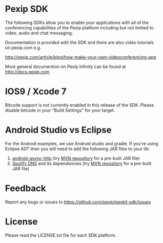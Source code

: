 # Pexip SDK

The following SDKs allow you to enable your applications with all of
the conferencing capabilities of the Pexip platform including but not
limited to video, audio and chat messaging.

Documentation is provided with the SDK and there are also video
tutorials on pexip.com e.g.

http://pexip.com/article/blog/how-make-your-own-videoconferencing-app

More general documention on Pexip Infinity can be found at http://docs.pexip.com

# IOS9 / Xcode 7

Bitcode support is not currently enabled in this release of the SDK.
Please disable bitcode in your "Build Settings" for your target.

# Android Studio vs Eclipse

For the Android examples, we use Android studio and gradle.  If you're
using Eclipse ADT then you will need to add the following JAR files to
your lib:

1. [android-async-http](https://github.com/loopj/android-async-http) (try [MVN repository](http://mvnrepository.com/artifact/com.loopj.android/android-async-http/1.4.9) for a pre-built JAR file)
1. [Spotify DNS](https://github.com/spotify/dns-java) and its dependencies (try [MVN repository](http://mvnrepository.com/artifact/com.spotify/dns/3.0.2) for a pre-built JAR file)

# Feedback

Report any bugs or issues to https://github.com/pexip/pexkit-sdk/issues

# License

Please read the LICENSE.txt file for each SDK platform.

